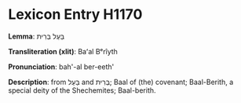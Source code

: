 # Lexicon Entry H1170

**Lemma**: בַּעַל בְּרִית

**Transliteration (xlit)**: Baʻal Bᵉrîyth

**Pronunciation**: bah'-al ber-eeth'

**Description**:
from בַּעַל and בְּרִית; Baal of (the) covenant; Baal-Berith, a special deity of the Shechemites; Baal-berith.
